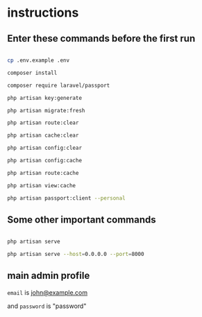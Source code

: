 # instructions

## Enter these commands before the first run

```sh

cp .env.example .env

composer install

composer require laravel/passport

php artisan key:generate

php artisan migrate:fresh

php artisan route:clear

php artisan cache:clear

php artisan config:clear

php artisan config:cache

php artisan route:cache

php artisan view:cache

php artisan passport:client --personal

```

## Some other important commands

```sh

php artisan serve

php artisan serve --host=0.0.0.0 --port=8000

```

## main admin profile

`email` is <john@example.com>

and `password` is "password"
